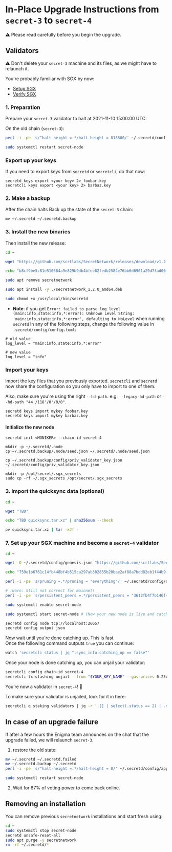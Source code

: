 # In-Place Upgrade Instructions from `secret-3` to `secret-4`

:warning: Please read carefully before you begin the upgrade.

## Validators

:warning: Don't delete your `secret-3` machine and its files, as we might have to relaunch it.

You're probably familiar with SGX by now:

- [Setup SGX](../node%20runners/setup-sgx-mainnet.md)
- [Verify SGX](../node%20runners/verify-sgx.md)

### 1. Preparation
Prepare your `secret-3` validator to halt at 2021-11-10 15:00:00 UTC.

On the old chain (`secret-3`):

```bash
perl -i -pe 's/^halt-height =.*/halt-height = 813800/' ~/.secretd/config/app.toml

sudo systemctl restart secret-node
```

### Export up your keys
If you need to export keys from `secretd` or `secretcli`, do that now:
```shell
secretd keys export <your key> 2> foobar.key
secretcli keys export <your key> 2> barbaz.key
```

### 2. Make a backup
After the chain halts Back up the state of the `secret-3` chain:
```shell
mv ~/.secretd ~/.secretd.backup
```

### 3. Install the new binaries
Then install the new release:
```bash
cd ~

wget "https://github.com/scrtlabs/SecretNetwork/releases/download/v1.2.0/secretnetwork_1.2.0_amd64.deb"

echo "b8cf9be5c81e510584a9e829b9db4bfee02fedb2584e76bb6d6901a29d73ad06 secretnetwork_1.2.0_amd64.deb" | sha256sum --check

sudo apt remove secretnetwork

sudo apt install -y ./secretnetwork_1.2.0_amd64.deb

sudo chmod +x /usr/local/bin/secretd
```

- **Note**: if you get `Error: failed to parse log level (main:info,state:info,*:error): Unknown Level String: 'main:info,state:info,*:error', defaulting to NoLevel` when running `secretd` in any of the following steps, change the following value in `.secretd/config/config.toml`:
```
# old value
log_level = "main:info,state:info,*:error"

# new value
log_level = "info"
```

### Import your keys
import the key files that you previously exported. `secretcli` and `secretd` now share the configuration so you only have to import to one of them.

Also, make sure you're using the right `--hd-path`. e.g. `--legacy-hd-path` or `--hd-path "44'/118'/0'/0/0"`.
```shell
secretd keys import mykey foobar.key
secretd keys import mykey barbaz.key
```

#### Initialize the new node

```shell
secretd init <MONIKER> --chain-id secret-4

mkdir -p ~/.secretd/.node
cp ~/.secretd.backup/.node/seed.json ~/.secretd/.node/seed.json

cp ~/.secretd.backup/config/priv_validator_key.json ~/.secretd/config/priv_validator_key.json

mkdir -p /opt/secret/.sgx_secrets
sudo cp -rf ~/.sgx_secrets /opt/secret/.sgx_secrets
```

### 3. Import the quicksync data (optional)
```bash
cd ~

wget "TBD"

echo "TBD quicksync.tar.xz" | sha256sum --check

pv quicksync.tar.xz | tar -xJf -
```

### 7. Set up your SGX machine and become a `secret-4` validator

```bash
cd ~

wget -O ~/.secretd/config/genesis.json "https://github.com/scrtlabs/SecretNetwork/releases/download/v1.2.0/genesis.json"

echo "759e1b6761c14fb448bf4b515ca297ab382855b20bae2af88a7bdd82eb1f44b9 .secretd/config/genesis.json" | sha256sum --check

perl -i -pe 's/pruning =.*/pruning = "everything"/' ~/.secretd/config/app.toml

# :warn: Still not correct for mainnet!
perl -i -pe 's/persistent_peers =.*/persistent_peers = "3612fb4f7b146f45e8f09a8b8c36ebc041934049\@185.56.139.85:26656,b8e2408b7f4cb556b71350ea4c6930b8db1e2599\@anode1.trivium.xiphiar.com:26656,e768e605f9a3a8eb7c36c36a6dbf9bd707ac0bd0\@bootstrap.secretnodes.org:26656,27db2f21cfcbfa40705d5c516858f51d5af07e03\@20.51.225.193:26656"/' ~/.secretd/config/config.toml

sudo systemctl enable secret-node

sudo systemctl start secret-node # (Now your new node is live and catching up)

secretd config node tcp://localhost:26657
secretd config output json
```

Now wait until you're done catching up. This is fast.  
Once the following command outputs `true` you can continue:

```bash
watch 'secretcli status | jq ".sync_info.catching_up == false"'
```

Once your node is done catching up, you can unjail your validator:

```bash
secretcli config chain-id secret-4
secretcli tx slashing unjail --from "$YOUR_KEY_NAME" --gas-prices 0.25uscrt
```

You’re now a validator in `secret-4`! :tada:

To make sure your validator is unjailed, look for it in here:

```bash
secretcli q staking validators | jq -r '.[] | select(.status == 2) | .description.moniker'
```

## In case of an upgrade failure

If after a few hours the Enigma team announces on the chat that the upgrade failed, we will relaunch `secret-3`.

1. restore the old state:

```bash
mv ~/.secretd ~/.secretd.failed
mv ~/.secretd.backup ~/.secretd
perl -i -pe 's/^halt-height =.*/halt-height = 0/' ~/.secretd/config/app.toml

sudo systemctl restart secret-node
   ```

2. Wait for 67% of voting power to come back online.

## Removing an installation

You can remove previous `secretnetwork` installations and start fresh using:

```bash
cd ~
sudo systemctl stop secret-node
secretd unsafe-reset-all
sudo apt purge -y secretnetwork
rm -rf ~/.secretd/*
```
